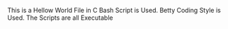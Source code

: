This is a Hellow World File in C
 Bash Script is Used.
 Betty Coding Style is Used.
The Scripts are all Executable

